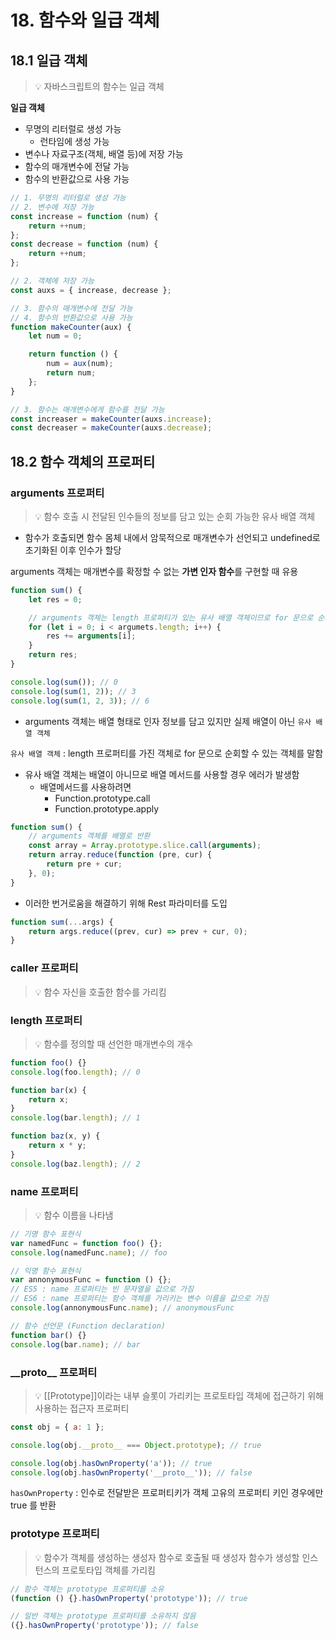 # 18. 함수와 일급 객체

## 18.1 일급 객체

> 💡 자바스크립트의 함수는 일급 객체

**일급 객체**

- 무명의 리터럴로 생성 가능
  - 런타임에 생성 가능
- 변수나 자료구조(객체, 배열 등)에 저장 가능
- 함수의 매개변수에 전달 가능
- 함수의 반환값으로 사용 가능

```js
// 1. 무명의 리터럴로 생성 가능
// 2. 변수에 저장 가능
const increase = function (num) {
	return ++num;
};
const decrease = function (num) {
	return ++num;
};

// 2. 객체에 저장 가능
const auxs = { increase, decrease };

// 3. 함수의 매개변수에 전달 가능
// 4. 함수의 반환값으로 사용 가능
function makeCounter(aux) {
	let num = 0;

	return function () {
		num = aux(num);
		return num;
	};
}

// 3. 함수는 매개변수에게 함수를 전달 가능
const increaser = makeCounter(auxs.increase);
const decreaser = makeCounter(auxs.decrease);
```

## 18.2 함수 객체의 프로퍼티

### arguments 프로퍼티

> 💡 함수 호출 시 전달된 인수들의 정보를 담고 있는 순회 가능한 유사 배열 객체

- 함수가 호출되면 함수 몸체 내에서 암묵적으로 매개변수가 선언되고 undefined로 초기화된 이후 인수가 할당

arguments 객체는 매개변수를 확정할 수 없는 **가변 인자 함수**를 구현할 때 유용

```js
function sum() {
	let res = 0;

	// arguments 객체는 length 프로퍼티가 있는 유사 배열 객체이므로 for 문으로 순회할 수 있음
	for (let i = 0; i < argumets.length; i++) {
		res += arguments[i];
	}
	return res;
}

console.log(sum()); // 0
console.log(sum(1, 2)); // 3
console.log(sum(1, 2, 3)); // 6
```

- arguments 객체는 배열 형태로 인자 정보를 담고 있지만 실제 배열이 아닌 `유사 배열 객체`

`유사 배열 객체` : length 프로퍼티를 가진 객체로 for 문으로 순회할 수 있는 객체를 말함

- 유사 배열 객체는 배열이 아니므로 배열 메서드를 사용할 경우 에러가 발생함
  - 배열메서드를 사용하려면
    - Function.prototype.call
    - Function.prototype.apply

```js
function sum() {
	// arguments 객체를 배열로 반환
	const array = Array.prototype.slice.call(arguments);
	return array.reduce(function (pre, cur) {
		return pre + cur;
	}, 0);
}
```

- 이러한 번거로움을 해결하기 위해 Rest 파라미터를 도입

```js
function sum(...args) {
	return args.reduce((prev, cur) => prev + cur, 0);
}
```

### caller 프로퍼티

> 💡 함수 자신을 호출한 함수를 가리킴

### length 프로퍼티

> 💡 함수를 정의할 때 선언한 매개변수의 개수

```js
function foo() {}
console.log(foo.length); // 0

function bar(x) {
	return x;
}
console.log(bar.length); // 1

function baz(x, y) {
	return x * y;
}
console.log(baz.length); // 2
```

### name 프로퍼티

> 💡 함수 이름을 나타냄

```js
// 기명 함수 표현식
var namedFunc = function foo() {};
console.log(namedFunc.name); // foo

// 익명 함수 표현식
var annonymousFunc = function () {};
// ES5 : name 프로퍼티는 빈 문자열을 값으로 가짐
// ES6 : name 프로퍼티는 함수 객체를 가리키는 변수 이름을 값으로 가짐
console.log(annonymousFunc.name); // anonymousFunc

// 함수 선언문 (Function declaration)
function bar() {}
console.log(bar.name); // bar
```

### \_\_proto\_\_ 프로퍼티

> 💡 \[[Prototype]]이라는 내부 슬롯이 가리키는 프로토타입 객체에 접근하기 위해 사용하는 접근자 프로퍼티

```js
const obj = { a: 1 };

console.log(obj.__proto__ === Object.prototype); // true

console.log(obj.hasOwnProperty('a')); // true
console.log(obj.hasOwnProperty('__proto__')); // false
```

`hasOwnProperty` : 인수로 전달받은 프로퍼티키가 객체 고유의 프로퍼티 키인 경우에만 true 를 반환

### prototype 프로퍼티

> 💡 함수가 객체를 생성하는 생성자 함수로 호출될 때 생성자 함수가 생성할 인스턴스의 프로토타입 객체를 가리킴

```js
// 함수 객체는 prototype 프로퍼티를 소유
(function () {}.hasOwnProperty('prototype')); // true

// 일반 객체는 prototype 프로퍼티를 소유하지 않음
({}.hasOwnProperty('prototype')); // false
```
